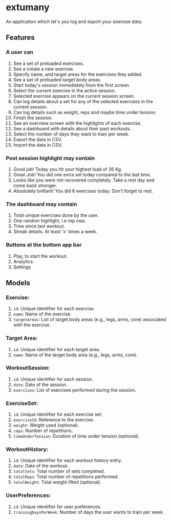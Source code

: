 # extumany

An application which let's you log and export your exercise data.

## Features
### A user can
1. See a set of preloaded exercises.
2. See a create a new exercise.
3. Specify name, and target areas for the exercises they added.
4. See a set of preloaded target body areas.
5. Start today's session immediately from the first screen.
6. Select the current exercise in the active session.
7. Selected exercise appears on the current session screen.
8. Can log details about a set for any of the selected exercises in the current session.
9. Can log details such as weight, reps and maybe time under tension.
10. Finish the session.
11. See an overview screen with the highlights of each exercise.
12. See a dashboard with details about their past workouts.
13. Select the number of days they want to train per week.
14. Export the data in CSV.
15. Import the data in CSV.

### Post session highlight may contain
1. Good job! Today you hit your highest load of 26 Kg.
2. Great Job! You did one extra set today compared to the last time.
3. Looks like you were not recovered completely. Take a rest day and come back stronger.
4. Absolutely brilliant! You did 6 exercises today. Don't forget to rest.

### The dashboard may contain
1. Total unique exercises done by the user.
2. One random highlight, i.e rep max.
3. Time since last workout.
4. Streak details. At least 'x' times a week.

### Buttons at the bottom app bar
1. Play, to start the workout.
2. Analytics
3. Settings

## Models
### Exercise:
1. `id`: Unique identifier for each exercise.
2. `name`: Name of the exercise.
3. `targetAreas`: List of target body areas (e.g., legs, arms, core) associated with the exercise.

### Target Area:
1. `id`: Unique identifier for each target area.
2. `name`: Name of the target body area (e.g., legs, arms, core).

### WorkoutSession:
1. `id`: Unique identifier for each session.
2. `date`: Date of the session.
3. `exercises`: List of exercises performed during the session.

### ExerciseSet:
1. `id`: Unique identifier for each exercise set.
2. `exerciseId`: Reference to the exercise.
3. `weight`: Weight used (optional).
4. `reps`: Number of repetitions.
5. `timeUnderTension`: Duration of time under tension (optional).

### WorkoutHistory:
1. `id`: Unique identifier for each workout history entry.
2. `date`: Date of the workout.
3. `totalSets`: Total number of sets completed.
4. `totalReps`: Total number of repetitions performed.
5. `totalWeight`: Total weight lifted (optional).

### UserPreferences:
1. `id`: Unique identifier for user preferences.
2. `trainingDaysPerWeek`: Number of days the user wants to train per week.
